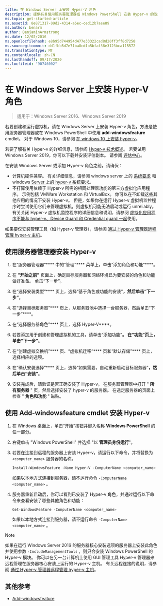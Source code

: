 ```yaml
---
title: 在 Windows Server 上安装 Hyper-V 角色
description: 提供有关使用服务器管理器或 Windows PowerShell 安装 Hyper-v 的说明
ms.topic: get-started-article
ms.assetid: 8e871317-09d2-4314-a6ec-ced12b7aee89
ms.author: benarm
author: BenjaminArmstrong
ms.date: 12/02/2016
ms.openlocfilehash: e8b95d744954d477e33322cad8d20ff3ff8d7258
ms.sourcegitcommit: dd1fbb5d7e71ba8cd1b5bfaf38e3123bca115572
ms.translationtype: MT
ms.contentlocale: zh-CN
ms.lasthandoff: 09/17/2020
ms.locfileid: "90746002"
---
```

# <a name="install-the-hyper-v-role-on-windows-server"></a>在 Windows Server 上安装 Hyper-V 角色

>适用于：Windows Server 2016、Windows Server 2019

若要创建和运行虚拟机，请在 Windows Server 上安装 Hyper-v 角色，方法是使用服务器管理器或在 Windows PowerShell 中使用 **add-windowsfeature** cmdlet。
对于 Windows 10，请参阅 [在 windows 10 上安装 hyper-v](/virtualization/hyper-v-on-windows/quick-start/enable-hyper-v)。

若要了解有关 Hyper-v 的详细信息，请参阅 [Hyper-v 技术概述](../Hyper-V-Technology-Overview.md)。 若要试用 Windows Server 2019，你可以下载并安装评估副本。 请参阅 [评估中心](https://www.microsoft.com/evalcenter/evaluate-windows-server-2019)。

在安装 Windows Server 或添加 Hyper-v 角色之前，请确保：
- 计算机硬件兼容。 有关详细信息，请参阅 windows server 上的 [系统要求](../../../get-started/System-Requirements.md) 和 windows [Server 上的 hyper-v 系统要求](../System-requirements-for-Hyper-V-on-Windows.md)。
- 不打算使用依赖于 Hyper-v 所需的相同处理器功能的第三方虚拟化应用程序。 示例包括 VMWare Workstation 和 VirtualBox。 你可以在不卸载这些其他应用的情况下安装 Hyper-v。 但是，如果你在运行 Hyper-v 虚拟机监控程序时尝试使用它们来管理虚拟机，则虚拟机可能无法启动或运行 unreliably。 有关关闭 Hyper-v 虚拟机监控程序的详细信息和说明，请参阅 [虚拟化应用程序不能与 hyper-v、Device Guard 和 Credential guard 一起](https://support.microsoft.com/help/3204980/virtualization-applications-do-not-work-together-with-hyper-v-device-g)使用。

如果要仅安装管理工具（如 Hyper-v 管理器），请参阅 [通过 Hyper-v 管理器远程管理 hyper-v 主机](../Manage/Remotely-manage-Hyper-V-hosts.md)。

## <a name="install-hyper-v-by-using-server-manager"></a>使用服务器管理器安装 Hyper-v

1. 在“服务器管理器”**** 中的“管理”**** 菜单上，单击“添加角色和功能”****。

2. 在 **“开始之前”** 页面上，确定目标服务器和网络环境已为要安装的角色和功能做好准备。 单击“下一步”。

3. 在“选择安装类型”**** 页上，选择“基于角色或功能的安装”****，然后单击“下一步”****。

4. 在“选择目标服务器”**** 页上，从服务器池中选择一台服务器，然后单击“下一步”****。

5. 在“选择服务器角色”**** 页上，选择 Hyper-V****。

6. 若要添加用于创建和管理虚拟机的工具，请单击“添加功能”****。 在“功能”页上，单击“下一步”****。

7. 在“创建虚拟交换机”**** 页、“虚拟机迁移”**** 页和“默认存储”**** 页上，选择相应的选项。

8. 在“确认安装选择”**** 页上，选择“如果需要，自动重新启动目标服务器”****，然后单击“安装”****。

9. 安装完成后，请验证是否正确安装了 Hyper-v。 在服务器管理器中打开 " **所有服务器** " 页，然后选择安装了 hyper-v 的服务器。 在选定服务器的页面上检查 " **角色和功能** " 磁贴。

## <a name="install-hyper-v-by-using-the-install-windowsfeature-cmdlet"></a>使用 Add-windowsfeature cmdlet 安装 Hyper-v

1. 在 Windows 桌面上，单击“开始”按钮并键入名称 **Windows PowerShell** 的任一部分。

2. 右键单击 "Windows PowerShell" 并选择 "以 **管理员身份运行**"。

3. 若要在连接到远程的服务器上安装 Hyper-v，请运行以下命令，并将替换为 `<computer_name>` 服务器的名称。

    ```powershell
    Install-WindowsFeature -Name Hyper-V -ComputerName <computer_name> -IncludeManagementTools -Restart
    ```

    如果以本地方式连接到服务器，请不运行命令 `-ComputerName <computer_name>` 。

4. 服务器重新启动后，你可以看到已安装了 Hyper-v 角色，并通过运行以下命令来查看安装了哪些其他角色和功能：

    ```powershell
    Get-WindowsFeature -ComputerName <computer_name>
    ```

    如果以本地方式连接到服务器，请不运行命令 `-ComputerName <computer_name>` 。

> [!NOTE]
> 如果在运行 Windows Server 2016 的服务器核心安装选项的服务器上安装此角色并使用参数 `-IncludeManagementTools` ，则只会安装 Windows PowerShell 的 Hyper-v 模块。 你可以在另一台计算机上使用 GUI 管理工具 Hyper-v 管理器来远程管理在服务器核心安装上运行的 Hyper-v 主机。 有关远程连接的说明，请参阅 [通过 Hyper-v 管理器远程管理 hyper-v 主机](../Manage/Remotely-manage-Hyper-V-hosts.md)。

## <a name="additional-references"></a>其他参考

- [Add-windowsfeature](/powershell/module/Microsoft.Windows.ServerManager.Migration/Install-WindowsFeature)